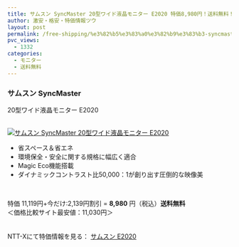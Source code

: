 ```yaml
---
title: サムスン SyncMaster 20型ワイド液晶モニター E2020 特価8,980円！送料無料！
author: 激安・格安・特価情報ツウ
layout: post
permalink: /free-shipping/%e3%82%b5%e3%83%a0%e3%82%b9%e3%83%b3-syncmaster-20%e5%9e%8b%e3%83%af%e3%82%a4%e3%83%89%e6%b6%b2%e6%99%b6%e3%83%a2%e3%83%8b%e3%82%bf%e3%83%bc-e2020.html
pvc_views:
  - 1332
categories:
  - モニター
  - 送料無料
---
```

### サムスン SyncMaster  
20型ワイド液晶モニター E2020

<div class="img-bg2 img_L">
  <a href="http://px.a8.net/svt/ejp?a8mat=ZYP6S+8IMA3E+S1Q+BWGDT&#038;a8ejpredirect=http://nttxstore.jp/_II_SM13216816" target="_blank"><br /> <img border="0" alt="サムスン SyncMaster 20型ワイド液晶モニター E2020" src="http://i2.wp.com/image.nttxstore.jp/l2_images/S/SM/SM13216816.jpg?w=120" data-recalc-dims="1" /></a>
</div>

<!--more-->

  * 省スペース＆省エネ
  * 環境保全・安全に関する規格に幅広く適合
  * Magic Eco機能搭載
  * ダイナミックコントラスト比50,000：1が創り出す圧倒的な映像美

<br clear="all" /> 

特価 11,119円+今だけ:2,139円割引 = <span class="tokka-price"><strong>8,980</strong></span> 円（税込）**送料無料**  
＜価格比較サイト最安値：11,030円＞

　  
NTT-Xにて特価情報を見る： <span class="fs150p"><a href="http://px.a8.net/svt/ejp?a8mat=ZYP6S+8IMA3E+S1Q+BWGDT&#038;a8ejpredirect=http://nttxstore.jp/_II_SM13216816" target="_blank">サムスン E2020</a></span>